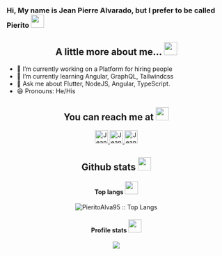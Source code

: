 ### Hi, My name is Jean Pierre Alvarado, but I prefer to be called Pierito <img src="https://media.giphy.com/media/26ufn24Onjz8w7NxS/giphy.gif" height="30" width="30">
  
<h2 align="center">A little more about me... <img src="https://media.giphy.com/media/xVRRDVP6lqtNQJrzN7/giphy.gif" height="30"/></h2>

- 🔭 I’m currently working on a Platform for hiring people 
- 🌱 I’m currently learning Angular, GraphQL, Tailwindcss
- 💬 Ask me about Flutter, NodeJS, Angular, TypeScript.
- 😄 Pronouns: He/His

<h2 align="center">You can reach me at <img src="https://media.giphy.com/media/huyZxIJvtqVeRp7QcS/giphy.gif" height="30" width="30"></h2>

<p align="center">
  <a href="https://twitter.com/DarkPiero1995">
    <img src="https://www.vectorlogo.zone/logos/twitter/twitter-icon.svg" alt="Jean Alvarado's Twitter" height="30" width="30">
  </a>
  <a href="https://www.instagram.com/pierito95">
    <img src="https://www.vectorlogo.zone/logos/instagram/instagram-icon.svg" alt="Jean Alvarado's Instagram" height="30" width="30">
  </a>
  <a href="https://www.linkedin.com/in/jean-pierre-alvarado-a42b57136">
    <img src="https://www.vectorlogo.zone/logos/linkedin/linkedin-icon.svg" alt="Jean Alvarado's Linkedin" height="30" width="30">
  </a>
</p>

<h2 align="center">Github stats <img src="https://media.giphy.com/media/ww9Z3l8wl4szKyRIro/giphy.gif" height="30" width="30"></h2>

<h4 align="center">Top langs <img src="https://media.giphy.com/media/l2Sq2zPVz6FLD6Z5S/giphy.gif" height="30" width="30"></h4>

<p align="center"><img src="https://github-readme-stats.vercel.app/api/top-langs/?username=PieritoAlva95&langs_count=10&theme=tokyonight&layout=compact" alt="PieritoAlva95 :: Top Langs" /></p>

<h4 align="center">Profile stats <img src="https://media.giphy.com/media/JrXas5ecb4FkwbFpIE/giphy.gif" height="30" width="30"></h4>

<p align="center"><img src="https://github-readme-stats.vercel.app/api?username=pieritoalva95&&show_icons=true&title_color=ffffff&icon_color=e53935&text_color=ffffff&bg_color=151515" /></p>
